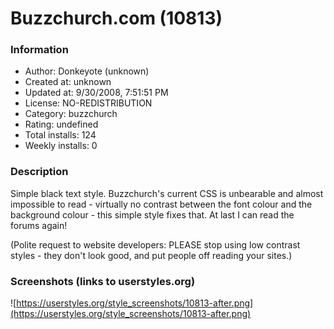 # Buzzchurch.com (10813)

### Information
- Author: Donkeyote (unknown)
- Created at: unknown
- Updated at: 9/30/2008, 7:51:51 PM
- License: NO-REDISTRIBUTION
- Category: buzzchurch
- Rating: undefined
- Total installs: 124
- Weekly installs: 0


### Description
Simple black text style. Buzzchurch's current CSS is unbearable and almost impossible to read - virtually no contrast between the font colour and the background colour - this simple style fixes that. At last I can read the forums again!

(Polite request to website developers: PLEASE stop using low contrast styles - they don't look good, and put people off reading your sites.)


### Screenshots (links to userstyles.org)
![https://userstyles.org/style_screenshots/10813-after.png](https://userstyles.org/style_screenshots/10813-after.png)


